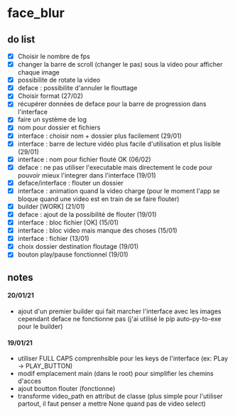 # face_blur


## do list
- [x] Choisir le nombre de fps
- [x] changer la barre de scroll (changer le pas) sous la video pour afficher chaque image
- [x] possibilite de rotate la video
- [x] deface : possibilite d'annuler le flouttage
- [x] Choisir format (27/02)
- [x] récupérer données de deface pour la barre de progression dans l'interface
- [x] faire un système de log
- [x] nom pour dossier et fichiers
- [x] interface : choisir nom + dossier plus facilement (29/01)
- [x] interface : barre de lecture vidéo plus facile d'utilisation et plus lisible (29/01)
- [x] interface : nom pour fichier flouté OK (06/02)
- [x] deface : ne pas utiliser l'executable mais directement le code pour pouvoir mieux l'integrer dans l'interface (19/01)
- [x] deface/interface : flouter un dossier
- [x] interface : animation quand la video charge (pour le moment l'app se bloque quand une video est en train de se faire flouter)
- [x] builder [WORK] (21/01)
- [x] deface : ajout de la possibilité de flouter (19/01)
- [x] interface : bloc fichier [OK] (15/01)
- [x] interface : bloc video mais manque des choses (15/01)
- [x] interface : fichier (13/01)
- [x] choix dossier destination floutage (19/01)
- [x] bouton play/pause fonctionnel (19/01)

## notes 
#### 20/01/21
- ajout d'un premier builder qui fait marcher l'interface avec les images cependant deface ne fonctionne pas (j'ai utilisé le pip auto-py-to-exe pour le builder)

#### 19/01/21
- utiliser FULL CAPS comprenhsible pour les keys de l'interface (ex: PLay -> PLAY_BUTTON)
- modif emplacement main (dans le root) pour simplifier les chemins d'acces
- ajout boutton flouter (fonctionne)
- transforme video_path en attribut de classe (plus simple pour l'utiliser partout, il faut penser a mettre None quand pas de video select)

